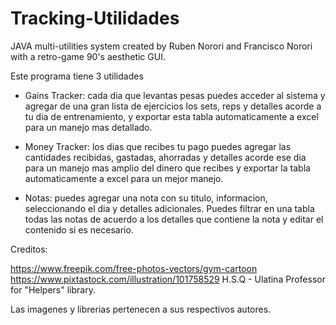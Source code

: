 # Tracking-Utilidades

JAVA multi-utilities system created by Ruben Norori and Francisco Norori with a retro-game 90's aesthetic GUI.

Este programa tiene 3 utilidades

- Gains Tracker: cada dia que levantas pesas puedes acceder al sistema y agregar de una gran lista de ejercicios los sets, reps y detalles acorde a tu dia de entrenamiento, y
exportar esta tabla automaticamente a excel para un manejo mas detallado.

- Money Tracker: los dias que recibes tu pago puedes agregar las cantidades recibidas, gastadas, ahorradas y detalles acorde ese dia para un manejo mas amplio del dinero que
recibes y exportar la tabla automaticamente a excel para un mejor manejo.

- Notas: puedes agregar una nota con su titulo, informacion, seleccionando el dia y detalles adicionales. Puedes filtrar en una tabla todas las notas de acuerdo a los detalles
que contiene la nota y editar el contenido si es necesario.

Creditos:

https://www.freepik.com/free-photos-vectors/gym-cartoon
https://www.pixtastock.com/illustration/101758529
H.S.Q - Ulatina Professor for "Helpers" library.

Las imagenes y librerias pertenecen a sus respectivos autores.

